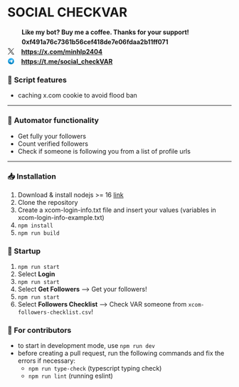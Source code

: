 # SOCIAL CHECKVAR

<div style="">
      <div style="display: flex; align-items: center">
        <img src="https://cdn.iconscout.com/icon/free/png-512/free-buymeacoffee-3521318-2944737.png?f=webp&w=256" width="17" height="17">
        <span style="padding-left: 15px"><strong>Like my bot? Buy me a coffee. Thanks for your support!</strong></span>
    </div>
    <div style="display: flex;margin-top: 5px; align-items: center">
        <img src="https://metamask.io/images/metamask-logo.png" width="17" height="17">
        <span style="padding-left: 15px"><strong>0xf491a76c7361b56cef418de7e06fdaa2b11ff071</strong></span>
    </div>
    <div style="display: flex;margin-top: 5px; align-items: center">
        <svg xmlns="http://www.w3.org/2000/svg" fill="none" viewBox="0 0 16 16" width="16" height="16" role="img" aria-labelledby="a6ti39paytp0s5r6go7dedm1t5gtv4c0" class="octicon"><title id="a6ti39paytp0s5r6go7dedm1t5gtv4c0">X</title><path fill="currentColor" d="M9.332 6.925 14.544 1h-1.235L8.783 6.145 5.17 1H1l5.466 7.78L1 14.993h1.235l4.78-5.433 3.816 5.433H15L9.332 6.925ZM7.64 8.848l-.554-.775L2.68 1.91h1.897l3.556 4.975.554.775 4.622 6.466h-1.897L7.64 8.848Z"></path></svg>
        <a href="https://x.com/minhlp2404"><span style="padding-left: 15px"><strong>https://x.com/minhlp2404</strong></span></a>
    </div>
    <div style="display: flex;margin-top: 5px; align-items: center">
        <svg width="16px" height="16px" viewBox="0 0 32 32" fill="none" xmlns="http://www.w3.org/2000/svg">
<circle cx="16" cy="16" r="14" fill="url(#paint0_linear_87_7225)"/>
<path d="M22.9866 10.2088C23.1112 9.40332 22.3454 8.76755 21.6292 9.082L7.36482 15.3448C6.85123 15.5703 6.8888 16.3483 7.42147 16.5179L10.3631 17.4547C10.9246 17.6335 11.5325 17.541 12.0228 17.2023L18.655 12.6203C18.855 12.4821 19.073 12.7665 18.9021 12.9426L14.1281 17.8646C13.665 18.3421 13.7569 19.1512 14.314 19.5005L19.659 22.8523C20.2585 23.2282 21.0297 22.8506 21.1418 22.1261L22.9866 10.2088Z" fill="white"/>
<defs>
<linearGradient id="paint0_linear_87_7225" x1="16" y1="2" x2="16" y2="30" gradientUnits="userSpaceOnUse">
<stop stop-color="#37BBFE"/>
<stop offset="1" stop-color="#007DBB"/>
</linearGradient>
</defs>
</svg>
        <a href="https://t.me/social_checkVAR"><span style="padding-left: 15px"><strong>https://t.me/social_checkVAR</strong></span></a>
    </div>


</div>

### 📜 **Script features**

- caching x.com cookie to avoid flood ban

---

### 🤖 **Automator functionality**

- Get fully your followers
- Count verified followers
- Check if someone is following you from a list of profile urls

---

### 📥 Installation

1. Download & install nodejs >= 16 [link](https://nodejs.org/en/download/package-manager/current)
2. Clone the repository
3. Create a xcom-login-info.txt file and insert your values (variables in xcom-login-info-example.txt)
4. `npm install`
5. `npm run build`

### 🚀 Startup

1. `npm run start`
2. Select **Login**
3. `npm run start`
4. Select **Get Followers** --> Get your followers!
5. `npm run start`
6. Select **Followers Checklist** --> Check VAR someone from `xcom-followers-checklist.csv`!

### 🤝 For contributors

- to start in development mode, use `npm run dev`
- before creating a pull request, run the following commands and fix the errors if necessary:
  - `npm run type-check` (typescript typing check)
  - `npm run lint` (running eslint)
